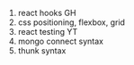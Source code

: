 1. react hooks GH
2. css positioning, flexbox, grid
3. react testing YT
4. mongo connect syntax
5. thunk syntax
